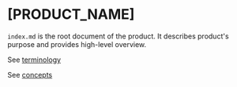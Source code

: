 # [PRODUCT_NAME]

`index.md` is the root document of the product. It describes product's purpose and provides high-level overview.


See [terminology](terminology.md)

See [concepts](concepts.md)
